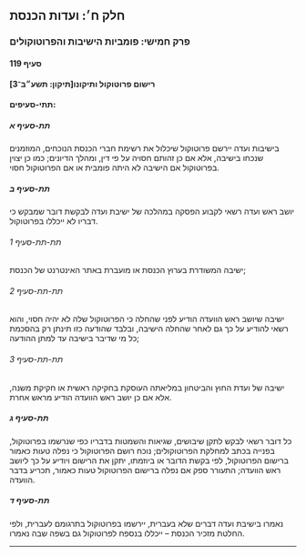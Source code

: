 ## חלק ח׳: ועדות הכנסת

### פרק חמישי: פומביות הישיבות והפרוטוקולים

#### סעיף 119

**רישום פרוטוקול ותיקונו[תיקון: תשע״ב־3]**



#### תתי-סעיפים:

##### תת-סעיף א

בישיבות 
ועדה יירשם פרוטוקול שיכלול את רשימת חברי הכנסת הנוכחים, המוזמנים שנכחו 
בישיבה, אלא אם כן זהותם חסויה על פי דין, ומהלך הדיונים; כמו כן יצוין 
בפרוטוקול אם הישיבה לא היתה פומבית או אם הפרוטוקול חסוי.

##### תת-סעיף ב

יושב ראש ועדה רשאי לקבוע הפסקה במהלכה של ישיבת ועדה לבקשת דובר שמבקש כי דבריו לא ייכללו בפרוטוקול.

###### תת-תת-סעיף 1

ישיבה המשודרת בערוץ הכנסת או מועברת באתר האינטרנט של הכנסת;

###### תת-תת-סעיף 2

ישיבה 
שיושב ראש הוועדה הודיע לפני שהחלה כי הפרוטוקול שלה לא יהיה חסוי, והוא 
רשאי להודיע על כך גם לאחר שהחלה הישיבה, ובלבד שהודעה כזו תינתן רק בהסכמת
 כל מי שדיבר בישיבה עד למתן ההודעה;

###### תת-תת-סעיף 3

ישיבה של ועדת החוץ והביטחון במליאתה העוסקת בחקיקה ראשית או חקיקת משנה, אלא אם כן יושב ראש הוועדה הודיע מראש אחרת.

##### תת-סעיף ג

כל דובר 
רשאי לבקש לתקן שיבושים, שגיאות והשמטות בדבריו כפי שנרשמו בפרוטוקול, 
בפנייה בכתב למחלקת הפרוטוקולים; נוכח רושם הפרוטוקול כי נפלה טעות כאמור 
ברישום הפרוטוקול, לפי בקשת הדובר או ביוזמתו, יתקן את הרישום ויודיע על כך
 ליושב ראש הוועדה; התעורר ספק אם נפלה ברישום הפרוטוקול טעות כאמור, תכריע
 בדבר הוועדה.

##### תת-סעיף ד

נאמרו 
בישיבת ועדה דברים שלא בעברית, יירשמו בפרוטוקול בתרגומם לעברית, ולפי 
החלטת מזכיר הכנסת – ייכללו בנספח לפרוטוקול גם בשפה שבה נאמרו.

----


